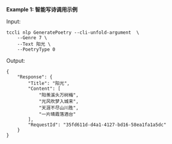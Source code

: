 **Example 1: 智能写诗调用示例**



Input: 

```
tccli nlp GeneratePoetry --cli-unfold-argument  \
    --Genre 7 \
    --Text 阳光 \
    --PoetryType 0
```

Output: 
```
{
    "Response": {
        "Title": "阳光",
        "Content": [
            "阳羡溪头万树梅",
            "光风吹梦入城来",
            "天涯不尽山川胜",
            "一片晴霞落酒台"
        ],
        "RequestId": "35fd611d-d4a1-4127-bd16-58ea1fa1a5dc"
    }
}
```


